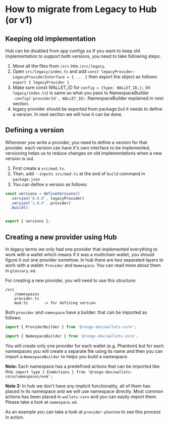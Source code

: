 # How to migrate from Legacy to Hub (or v1)

## Keeping old implementation

Hub can be disabled from app configs so If you want to keep old implementation to support both versions, you need to take following steps:

1. Move all the files from `/src` into `/src/legacy`.
2. Open `src/legacy/index.ts` and add `const legacyProvider: LegacyProviderInterface = { ... }` then export the object as follows: `export { legacyProvider }`
3. Make sure const WALLET_ID for `config = {type: WALLET_ID,};` (in `legacy/index.ts`) is same as what you pass to NamespaceBuilder `.config('providerId', WALLET_ID)`. NamespaceBuilder explained in next section.
4. legacy provider should be exported from package but it needs to define a version. In next section we will how it can be done.

## Defining a version

Whenever you write a provider, you need to define a version for that provider. each version can have it's own interface to be implemented, versioning helps us to reduce changes on old implementations when a new version is out.

1. First create a `src/mod.ts`.
2. Then, add `--inputs src/mod.ts` at the end of `build` command in `package.json`
3. You can define a version as follows:

```ts
const versions = defineVersions()
  .version('0.0.0', legacyProvider)
  .version('1.0.0', provider)
  .build();


export { versions };
```

## Creating a new provider using Hub

In legacy terms we only had one provider that implemented everything to work with a wallet which means if it was a multichain wallet, you should figure it out one provider somehow.
In hub there are two separated layers to work with a wallet: `Provider` and `Namespace`. You can read more about them in `glossary.md`.

For creating a new provider, you will need to use this structure:

```
/src
    /namespaces
    provider.ts
    mod.ts       -> for defining version
```

Both  `provider` and `namespace` have a builder. that can be imported as follows:

```ts
import { ProviderBuilder } from '@rango-dev/wallets-core';

import { NamespaceBuilder } from '@rango-dev/wallets-core';
```

You will create only one provider for each wallet (e.g. Phantom) but for each namespaces you will create a separate file using its name and then you can import a `NamespaceBuilder` to helps you build a namespace.

**Note:** Each namespace has a predefined actions that can be imported like this: `import type { EvmActions } from '@rango-dev/wallets-core/namespaces/evm';`

**Note 2:** In hub we don't have any implicit functionality, all of them has placed in its namespace and we will use namespace directly. Most common actions has been placed in `wallets-core` and you can easily import them. Please take a look at `namespace.md`.

As an example you can take a look at `provider-phantom` to see this process in action.
